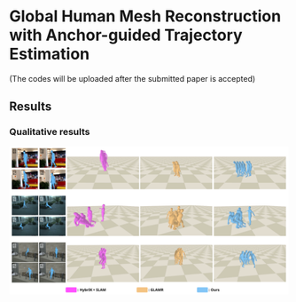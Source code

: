 # Global Human Mesh Reconstruction with Anchor-guided Trajectory Estimation
(The codes will be uploaded after the submitted paper is accepted)

## Results
### Qualitative results
![..](figure.svg)
